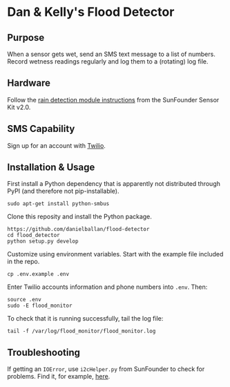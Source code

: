 # Dan & Kelly's Flood Detector

## Purpose

When a sensor gets wet, send an SMS text message to a list of numbers. Record
wetness readings regularly and log them to a (rotating) log file.

## Hardware

Follow the
[rain detection module instructions](https://www.sunfounder.com/learn/sensor-kit-v2-0-for-raspberry-pi-b-plus/lesson-14-rain-detection-module-sensor-kit-v2-0-for-b-plus.html)
from the SunFounder Sensor Kit v2.0.

## SMS Capability

Sign up for an account with [Twilio](https://www.twilio.com).

## Installation & Usage

First install a Python dependency that is apparently not distributed through
PyPI (and therefore not pip-installable).

```
sudo apt-get install python-smbus
```

Clone this reposity and install the Python package.

```
https://github.com/danielballan/flood-detector
cd flood_detector
python setup.py develop
```

Customize using environment variables. Start with the example file included in
the repo.

```
cp .env.example .env
```

Enter Twilio accounts information and phone numbers into ``.env``. Then:

```
source .env
sudo -E flood_monitor
```

To check that it is running successfully, tail the log file:

```
tail -f /var/log/flood_monitor/flood_monitor.log
```

## Troubleshooting

If getting an ``IOError``, use ``i2cHelper.py`` from SunFounder to check for
problems. Find it, for example,
[here](https://github.com/sunfounder/Sunfounder_Smart_Video_Car_Kit_for_RaspberryPi/blob/master/i2cHelper.py).
